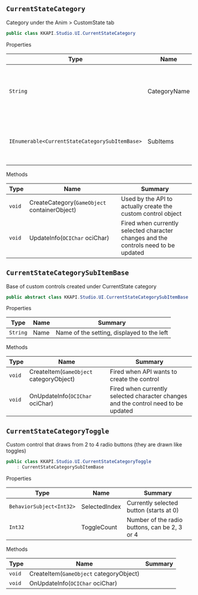 ## `CurrentStateCategory`

Category under the Anim &gt; CustomState tab
```csharp
public class KKAPI.Studio.UI.CurrentStateCategory

```

Properties

| Type | Name | Summary | 
| --- | --- | --- | 
| `String` | CategoryName | Name of the category. Controls are drawn under it. | 
| `IEnumerable<CurrentStateCategorySubItemBase>` | SubItems | All custom controls under this category. | 


Methods

| Type | Name | Summary | 
| --- | --- | --- | 
| `void` | CreateCategory(`GameObject` containerObject) | Used by the API to actually create the custom control object | 
| `void` | UpdateInfo(`OCIChar` ociChar) | Fired when currently selected character changes and the controls need to be updated | 


## `CurrentStateCategorySubItemBase`

Base of custom controls created under CurrentState category
```csharp
public abstract class KKAPI.Studio.UI.CurrentStateCategorySubItemBase

```

Properties

| Type | Name | Summary | 
| --- | --- | --- | 
| `String` | Name | Name of the setting, displayed to the left | 


Methods

| Type | Name | Summary | 
| --- | --- | --- | 
| `void` | CreateItem(`GameObject` categoryObject) | Fired when API wants to create the control | 
| `void` | OnUpdateInfo(`OCIChar` ociChar) | Fired when currently selected character changes and the control need to be updated | 


## `CurrentStateCategoryToggle`

Custom control that draws from 2 to 4 radio buttons (they are drawn like toggles)
```csharp
public class KKAPI.Studio.UI.CurrentStateCategoryToggle
    : CurrentStateCategorySubItemBase

```

Properties

| Type | Name | Summary | 
| --- | --- | --- | 
| `BehaviorSubject<Int32>` | SelectedIndex | Currently selected button (starts at 0) | 
| `Int32` | ToggleCount | Number of the radio buttons, can be 2, 3 or 4 | 


Methods

| Type | Name | Summary | 
| --- | --- | --- | 
| `void` | CreateItem(`GameObject` categoryObject) |  | 
| `void` | OnUpdateInfo(`OCIChar` ociChar) |  | 


